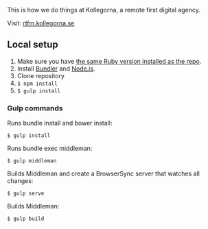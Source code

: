 This is how we do things at Kollegorna, a remote first digital agency.

Visit: [rtfm.kollegorna.se](https://rtfm.kollegorna.se)

## Local setup

1. Make sure you have [the same Ruby version installed as the repo](https://github.com/kollegorna/rtfm.kollegorna.se/blob/master/.ruby-version).
2. Install [Bundler](https://rubygems.org/gems/bundler) and [Node.js](http://nodejs.org).
3. Clone repository
4. `$ npm install`
5. `$ gulp install`

### Gulp commands

Runs bundle install and bower install:

    $ gulp install

Runs bundle exec middleman:

    $ gulp middleman

Builds Middleman and create a BrowserSync server that watches all changes:

    $ gulp serve

Builds Middleman:

    $ gulp build
